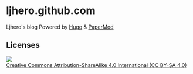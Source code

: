 # ljhero.github.com

Ljhero's blog Powered by [Hugo](https://gohugo.io/) & [PaperMod](https://github.com/adityatelange/hugo-PaperMod)

## Licenses

![](https://i.creativecommons.org/l/by-sa/4.0/88x31.png)
<br />
[Creative Commons Attribution-ShareAlike 4.0 International (CC BY-SA 4.0)](https://creativecommons.org/licenses/by-sa/4.0/deed.en)
